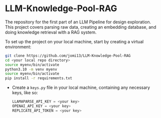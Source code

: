 # LLM-Knowledge-Pool-RAG

The repository for the first part of an LLM Pipeline for design exploration. This project covers parsing raw data, creating an embedding database, and doing knowledge retrieval with a RAG system.

To set up the project on your local machine, start by creating a virtual environment:

```bash
git clone https://github.com/jomi13/LLM-Knowledge-Pool-RAG
cd <your local repo directory>
source myenv/bin/activate
python3.10 -m venv myenv
source myenv/bin/activate
pip install -r requirements.txt
```

- Create a `keys.py` file in your local machine, containing any necessary keys, like so:
    ```python
    LLAMAPARSE_API_KEY = <your key>
    OPENAI_API_KEY = <your key>
    REPLICATE_API_TOKEN = <your key>
    ```